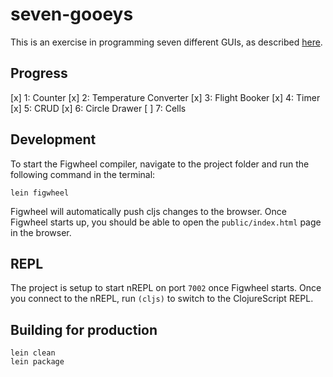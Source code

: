 # seven-gooeys
This is an exercise in programming seven different GUIs, as described [here](https://eugenkiss.github.io/7guis/tasks).

## Progress
[x] 1: Counter
[x] 2: Temperature Converter
[x] 3: Flight Booker
[x] 4: Timer
[x] 5: CRUD
[x] 6: Circle Drawer
[ ] 7: Cells


## Development
To start the Figwheel compiler, navigate to the project folder and run the following command in the terminal:

```
lein figwheel
```

Figwheel will automatically push cljs changes to the browser.
Once Figwheel starts up, you should be able to open the `public/index.html` page in the browser.

## REPL

The project is setup to start nREPL on port `7002` once Figwheel starts.
Once you connect to the nREPL, run `(cljs)` to switch to the ClojureScript REPL.

## Building for production

```
lein clean
lein package
```
